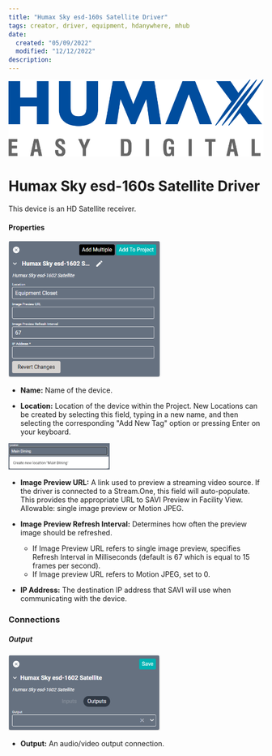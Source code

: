 ```yaml
---
title: "Humax Sky esd-160s Satellite Driver"
tags: creator, driver, equipment, hdanywhere, mhub
date:
  created: "05/09/2022"
  modified: "12/12/2022"
description:
---
```

<div style="text-align: center">

<a href="../../../Assets/Knowledge-Base/Creator/Drivers/Logos/humax-logo.png">
  <img src="../../../Assets/Knowledge-Base/Creator/Drivers/Logos/humax-logo.png" alt="Humax Logo" width="700" height="" class="center">
</a>
</div>

# Humax Sky esd-160s Satellite Driver
This device is an HD Satellite receiver.

#### Properties
<a href="../../../Assets/Knowledge-Base/Creator/Drivers/humax-sky-esd-1602-satellite.png">
  <img src="../../../Assets/Knowledge-Base/Creator/Drivers/humax-sky-esd-1602-satellite.png" alt="Humax Sky esd-1602 Satellite" width="300" height="">
</a>

* **Name:** Name of the device.

* **Location:** Location of the device within the Project. New Locations can be created by selecting this field, typing in a new name, and then selecting the corresponding "Add New Tag" option or pressing Enter on your keyboard.
<img src="../../../Assets/Knowledge-Base/Creator/Drivers/locations-add.png" alt="Adding Main Dining Tag to Location" width="200" height="">

* **Image Preview URL:** A link used to preview a streaming video source. If the driver is connected to a Stream.One, this field will auto-populate. This provides the appropriate URL to SAVI Preview in Facility View. Allowable: single image preview or Motion JPEG.

* **Image Preview Refresh Interval:** Determines how often the preview image should be refreshed.
    * If Image Preview URL refers to single image preview, specifies Refresh Interval in Milliseconds (default is 67 which is equal to 15 frames per second).
    * If Image preview URL refers to Motion JPEG, set to 0.

* **IP Address:** The destination IP address that SAVI will use when communicating with the device.

### Connections

##### Output
<a href="../../../Assets/Knowledge-Base/Creator/Drivers/humax-sky-esd-1602-satellite-connections-output.png">
  <img src="../../../Assets/Knowledge-Base/Creator/Drivers/humax-sky-esd-1602-satellite-connections-output.png" alt="Global Cache Itach IP2SL RS232 Module - connections output" width="300" height="">
</a>

* **Output:** An audio/video output connection.
